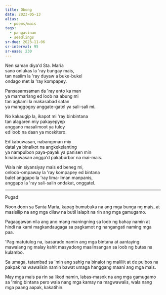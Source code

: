 ```yaml
---
title: Obong
date: 2023-05-13
alias:
  - poems/mais
tags:
  - pangasinan
  - seedlings
sr-due: 2023-11-06
sr-interval: 95
sr-ease: 230
---
```

Nen saman diya'd Sta. Maria  
sano onlukas la 'ray bungay mais,  
tan nasiim la 'ray duyaw a buke-bukel  
ondago met la 'ray kompapey.

Pansasamsaman da 'ray anto ka man  
ya marmarlang ed loob na abung mi  
tan agkami la makasabad satan  
ya manggogoy anggate-gatel ya sali-sali mi.

No kakaugip la, ikapot mi 'ray binbintana  
tan alagaren miy pakayepyep  
anggano masalimoot ya tuloy  
ed loob na daan ya moskitero.

Ed kabuwasan, nabangonan miy  
datal ya binalkot na angkekelanting  
ya nampulbon paya-payak ya panisen min  
kinabuwasan angga'd pakaburbor na mai-mais.

Wala nin siyansiyay mais ed beneg mi,  
onloob-ompaway la 'ray kompapey ed bintana  
balet anggapo la 'ray lima-liman manpanis,  
anggapo la 'ray sali-salin ondakat, onggatel.

---
Pugad

Noon doon sa Santa Maria,
kapag bumubuka na ang mga bunga ng mais,
at masisilip na ang mga dilaw na butil
lalapit na rin ang mga gamugamo.

Pagaagawan nila ang ano mang
maningning sa loob ng bahay namin
at hindi na kami magkandaugaga
sa pagkamot ng nangangati naming mga paa.

'Pag matutulog na, isasarado namin ang mga bintana
at aantaying mawalang ng malay
kahit masyadong maalinsangan 
sa loob ng butas na kulambo.

Sa umaga, tatambad sa 'min
ang sahig na binalot ng maliliit
at de pulbos na pakpak na wawalisin namin
bawat umaga hanggang maani ang mga mais.

May mga mais pa rin sa likod namin,
labas-masok na ang mga gamugamo sa 'ming bintana
pero wala nang mga kamay na magwawalis,
wala nang mga paang aapak, kakatihin.